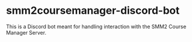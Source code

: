 # smm2coursemanager-discord-bot
This is a Discord bot meant for handling interaction with the SMM2 Course Manager Server.
